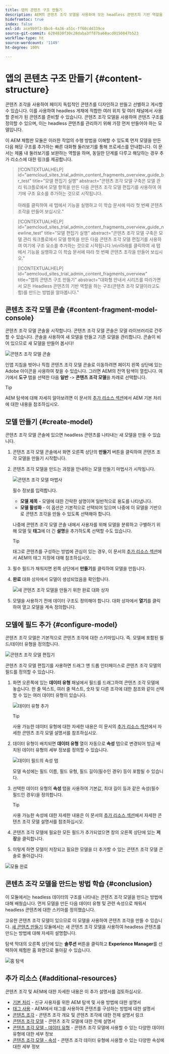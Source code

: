 ```yaml
---
title: 앱의 콘텐츠 구조 만들기
description: AEM의 콘텐츠 조각 모델을 사용하여 모든 headless 콘텐츠의 기반 역할을 하는 구조의 생성 방법에 대해 알아봅니다.
hidefromtoc: true
index: false
exl-id: ace9b9f3-8bc6-4a36-a51c-ff60cdd339ce
source-git-commit: 6204830f30c28daba3ff87ba60acd0150847b523
workflow-type: ht
source-wordcount: '1149'
ht-degree: 100%

---
```


# 앱의 콘텐츠 구조 만들기 {#content-structure}

콘텐츠 조각을 사용하여 페이지 독립적인 콘텐츠를 디자인하고 만들고 선별하고 게시할 수 있습니다. 이를 사용하여 headless 게재에 적합한 여러 위치 및 여러 채널에서 사용할 준비가 된 콘텐츠를 준비할 수 있습니다. 콘텐츠 조각 모델을 사용하여 콘텐츠 구조를 정의할 수 있으며, 이는 headless 콘텐츠를 관리하기 위해 가장 먼저 만들어야 하는 모델입니다.

이 AEM 체험판 모듈은 이러한 작업의 수행 방법을 이해할 수 있도록 먼저 모델을 만든 다음 해당 구조를 추가하는 빠른 대화형 둘러보기를 통해 프로세스를 안내합니다. 이 문서는 제품 내 둘러보기를 보완하는 역할을 하며, 동일한 단계를 다루고 해당하는 경우 추가 리소스에 대한 링크를 제공합니다.

>[!CONTEXTUALHELP]
>id="aemcloud_sites_trial_admin_content_fragments_overview_guide_br_test"
>title="모델 편집기 실행"
>abstract="콘텐츠 조각 모델 구축은 모델 관리 워크플로에서 모델 항목을 만든 다음 콘텐츠 조각 모델 편집기를 사용하여 여기에 구조 요소를 추가하는 것으로 시작됩니다.<br><br>아래를 클릭하여 새 탭에서 기능을 실행하고 이 학습 문서에 따라 첫 번째 콘텐츠 조각을 만들어 보십시오."

>[!CONTEXTUALHELP]
>id="aemcloud_sites_trial_admin_content_fragments_overview_guide_newline_test"
>title="모델 편집기 실행"
>abstract="콘텐츠 조각 모델 구축은 모델 관리 워크플로에서 모델 항목을 만든 다음 콘텐츠 조각 모델 편집기를 사용하여 여기에 구조 요소를 추가하는 것으로 시작됩니다.\n\n아래를 클릭하여 새 탭에서 기능을 실행하고 이 학습 문서에 따라 첫 번째 콘텐츠 조각을 만들어 보십시오."

>[!CONTEXTUALHELP]
>id="aemcloud_sites_trial_admin_content_fragments_overview"
>title="앱의 콘텐츠 구조 만들기"
>abstract="대화형 안내서 시리즈를 따라가면서 모든 Headless 콘텐츠의 기반 역할을 하는 구조(콘텐츠 조각 모델이라고도 함)를 만드는 방법을 알아봅니다."

## 콘텐츠 조각 모델 콘솔 {#content-fragment-model-console}

콘텐츠 조각 모델 콘솔을 시작합니다. 콘텐츠 조각 모델 콘솔은 모델 라이브러리로 간주할 수 있습니다. 콘솔을 사용하여 새 모델을 만들고 기존 모델을 관리합니다. 콘솔이 비어 있으므로 새 모델을 만들어 봅시다!

![콘텐츠 조각 모델 콘솔](assets/content-structure/content-fragment-model-console.png)

인앱 지침을 벗어나 직접 콘텐츠 조각 모델 콘솔로 이동하려면 페이지 왼쪽 상단에 있는 Adobe 아이콘을 사용하여 찾을 수 있습니다. 그러면 AEM의 전역 탐색이 열립니다. 여기에서 **도구** 탭을 선택한 다음 **일반** -> **콘텐츠 조각 모델**&#x200B;을 차례로 선택합니다.

>[!TIP]
>
>AEM 탐색에 대해 자세히 알아보려면 이 문서의 [추가 리소스 섹션](#additional-resources)에서 AEM 기본 처리에 대한 내용을 참조하십시오.

## 모델 만들기 {#create-model}

콘텐츠 조각 모델 콘솔에 있으면 headless 콘텐츠를 나타내는 새 모델을 만들 수 있습니다.

1. 콘텐츠 조각 모델 콘솔에서 화면 오른쪽 상단의 **만들기** 버튼을 클릭하여 콘텐츠 조각 모델을 만들기 시작합니다.

1. 콘텐츠 조각 모델을 만드는 과정을 안내하는 모델 만들기 마법사가 시작됩니다.

   ![콘텐츠 조각 모델 마법사](assets/content-structure/model-wizard.png)

   필수 정보를 입력합니다.

   * **모델 제목** - 모델에 대한 간략한 설명이며 일반적으로 용도를 나타냅니다.
   * **모델 활성화** - 이 옵션은 기본적으로 선택되어 있으며 나중에 이 모델을 기반으로 콘텐츠 조각을 만들 수 있도록 선택해야 합니다.

   나중에 콘텐츠 조각 모델 콘솔 내에서 사용자를 위해 모델을 분류하고 구별하기 위해 모델 및 **태그**&#x200B;에 더 긴 **설명**&#x200B;을 추가하도록 선택할 수도 있습니다.

   >[!TIP]
   >
   >태그로 콘텐츠를 구성하는 방법에 관심이 있는 경우, 이 문서의 [추가 리소스 섹션](#additional-resources)에서 AEM의 태그 지정에 대해 참조하십시오.

1. 필수 필드가 채워지면 왼쪽 상단에서 **만들기**&#x200B;를 클릭하여 모델을 만듭니다.

1. **완료** 대화 상자에서 모델이 생성되었음을 확인합니다.

   ![새 콘텐츠 조각 모델을 만들기 위한 완료 대화 상자](assets/content-structure/success.png)

1. 모델을 사용하기 전에 데이터 구조도 정의해야 합니다. 대화 상자에서 **열기**&#x200B;를 클릭하여 열고 모델을 계속 정의합니다.

## 모델에 필드 추가 {#configure-model}

콘텐츠 조각 모델은 기본적으로 콘텐츠 조각에 대한 스키마입니다. 즉. 모델에 포함된 필드/데이터 유형을 정의합니다.

![콘텐츠 조각 모델 편집기](assets/content-structure/model-editor.png)

콘텐츠 조각 모델 편집기를 사용하면 드래그 앤 드롭 인터페이스로 콘텐츠 조각 모델의 필드를 정의할 수 있습니다.

1. 화면 오른쪽에 있는 **데이터 유형** 패널에서 필드를 드래그하여 콘텐츠 조각 모델에 놓습니다. 한 줄 텍스트, 여러 줄 텍스트, 숫자 및 다른 조각에 대한 참조와 같이 선택할 수 있는 여러 데이터 유형이 있습니다.

   ![데이터 유형 추가](assets/content-structure/drop-fields.png)

   >[!TIP]
   >
   >사용 가능한 데이터 유형에 대한 자세한 내용은 이 문서의 [추가 리소스 섹션](#additional-resources)에서 자세한 콘텐츠 조각 모델 설명서를 참조하십시오.

1. 데이터 유형이 배치되면 **데이터 유형** 열이 자동으로 **속성** 탭으로 변경되어 방금 배치된 데이터 유형의 세부 정보를 정의할 수 있습니다.

   ![데이터 필드의 속성 탭](assets/content-structure/data-type-properties.png)

   모델 속성에는 필드 이름, 필드 유형, 필드 길이(필수인 경우) 등이 포함될 수 있습니다.

1. 선택한 데이터 유형의 **속성** 탭을 사용하여 기본값, 최대 길이 등과 같은 속성(필수 필드인 경우)을 정의합니다.

   >[!TIP]
   >
   >사용 가능한 속성에 대한 자세한 내용은 이 문서의 [추가 리소스 섹션](#additional-resources)에서 자세한 콘텐츠 조각 모델 설명서를 참조하십시오.

1. 콘텐츠 조각 모델에 필요한 모든 필드가 추가되었으면 창의 오른쪽 상단에 있는 **저장**&#x200B;을 클릭합니다.

1. 이렇게 하면 모델이 저장되고 필요한 모델을 더 추가할 수 있는 콘텐츠 조각 모델 콘솔로 돌아갑니다.

![모듈 완료](assets/content-structure/content-fragment-model-console-populated.png)

## 콘텐츠 조각 모델을 만드는 방법 학습 {#conclusion}

이 모듈에서는 headless 데이터의 구조를 나타내는 콘텐츠 조각 모델을 만드는 방법에 대해 배웠습니다. 먼저 모델을 만든 다음 데이터 유형 및 관련 속성으로 채워서 headless 콘텐츠에 대한 스키마를 정의했습니다.

고유한 콘텐츠 조각 모델이 있으므로 이 모델을 사용하여 콘텐츠 조각을 만들 수 있습니다. [새 콘텐츠 만들기](create-content.md) 모듈에서는 새 콘텐츠 조각 모델을 사용하여 headless 콘텐츠를 만드는 방법에 대해 자세히 설명합니다.

탐색 막대의 오른쪽 상단에 있는 **솔루션** 버튼을 클릭하고 **Experience Manager**&#x200B;를 선택하여 체험판 홈 화면으로 돌아갈 수 있습니다.

![홈 탐색](assets/content-structure/home.png)

## 추가 리소스 {#additional-resources}

콘텐츠 조각 및 AEM에 대한 자세한 내용은 이 추가 설명서를 검토하십시오.

* [기본 처리](/help/sites-cloud/authoring/getting-started/basic-handling.md) - 신규 사용자를 위한 AEM 탐색 및 사용 방법에 대한 설명서
* [태그 사용](/help/sites-cloud/authoring/features/tags.md) - AEM에서 태그를 사용하여 콘텐츠를 구성하는 방법에 대한 설명서
* [콘텐츠 조각](/help/assets/content-fragments/content-fragments.md) - 콘텐츠 조각 개요 및 콘텐츠 조각에 대한 전체 설명서 링크
* [콘텐츠 조각 모델](/help/assets/content-fragments/content-fragments-models.md) - 콘텐츠 조각 모델에 대한 전체 설명서
* [콘텐츠 조각 모델 - 데이터 유형](/help/assets/content-fragments/content-fragments-models.md#data-types) - 콘텐츠 조각 모델에 사용할 수 있는 다양한 데이터 유형에 대한 세부 정보
* [콘텐츠 조각 모델 - 속성](/help/assets/content-fragments/content-fragments-models.md#data-types) - 콘텐츠 조각 데이터 유형에 사용할 수 있는 다양한 속성에 대한 세부 정보
